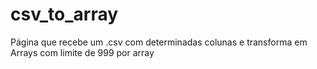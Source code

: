 # csv_to_array
Página que recebe um .csv com determinadas colunas e transforma em Arrays com limite de 999 por array
